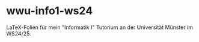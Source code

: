 # wwu-info1-ws24
LaTeX-Folien für mein "Informatik I" Tutorium an der Universität Münster im WS24/25.
